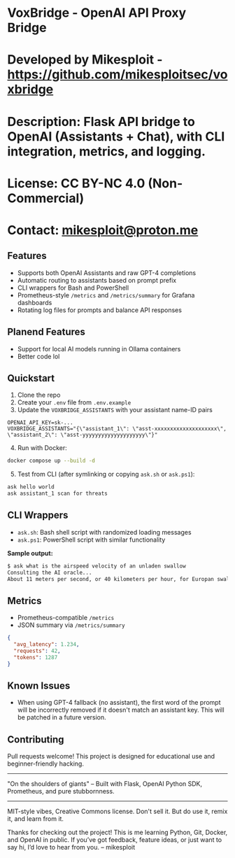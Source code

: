 # VoxBridge - OpenAI API Proxy Bridge
# Developed by Mikesploit - https://github.com/mikesploitsec/voxbridge
# Description: Flask API bridge to OpenAI (Assistants + Chat), with CLI integration, metrics, and logging.
# License: CC BY-NC 4.0 (Non-Commercial)
# Contact: mikesploit@proton.me

## Features
- Supports both OpenAI Assistants and raw GPT-4 completions
- Automatic routing to assistants based on prompt prefix
- CLI wrappers for Bash and PowerShell
- Prometheus-style `/metrics` and `/metrics/summary` for Grafana dashboards
- Rotating log files for prompts and balance API responses

## Planend Features
- Support for local AI models running in Ollama containers
- Better code lol

## Quickstart
1. Clone the repo
2. Create your `.env` file from `.env.example`
3. Update the `VOXBRIDGE_ASSISTANTS` with your assistant name-ID pairs
```env
OPENAI_API_KEY=sk-...
VOXBRIDGE_ASSISTANTS="{\"assistant_1\": \"asst-xxxxxxxxxxxxxxxxxxxx\", \"assistant_2\": \"asst-yyyyyyyyyyyyyyyyyyyy\"}"
```

4. Run with Docker:
```bash
docker compose up --build -d
```

5. Test from CLI (after symlinking or copying `ask.sh` or `ask.ps1`):
```bash
ask hello world
ask assistant_1 scan for threats
```

## CLI Wrappers
- `ask.sh`: Bash shell script with randomized loading messages
- `ask.ps1`: PowerShell script with similar functionality

**Sample output:**
```bash
$ ask what is the airspeed velocity of an unladen swallow
Consulting the AI oracle...
About 11 meters per second, or 40 kilometers per hour, for Europan swallow. However, it's important to note that these figures could vary due to a number of factors such as the specific species of swallow, its age, size, health, and the weather conditions.
```

## Metrics
- Prometheus-compatible `/metrics`
- JSON summary via `/metrics/summary`
```json
{
  "avg_latency": 1.234,
  "requests": 42,
  "tokens": 1287
}
```

## Known Issues
- When using GPT-4 fallback (no assistant), the first word of the prompt will be incorrectly removed if it doesn't match an assistant key. This will be patched in a future version.

## Contributing
Pull requests welcome! This project is designed for educational use and beginner-friendly hacking.

---

"On the shoulders of giants" – Built with Flask, OpenAI Python SDK, Prometheus, and pure stubbornness.

---

MIT-style vibes, Creative Commons license.
Don't sell it. But do use it, remix it, and learn from it.

Thanks for checking out the project!
This is me learning Python, Git, Docker, and OpenAI in public.
If you’ve got feedback, feature ideas, or just want to say hi, I’d love to hear from you.
– mikesploit

